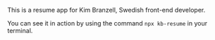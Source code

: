 This is a resume app for Kim Branzell, Swedish front-end developer.

You can see it in action by using the command `npx kb-resume` in your terminal.
